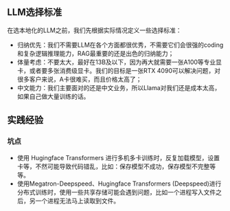 



## LLM选择标准

在选本地化的LLM之前，我们先根据实际情况定义一些选择标准：

- 归纳优先：我们不需要LLM在各个方面都很优秀，不需要它们会很强的coding和复杂逻辑推理能力，RAG最重要的还是出色的归纳能力；
- 体量考虑：不要太大，最好在13B及以下，因为再大就需要一张A100等专业显卡，或者要多张消费级显卡。我们的目标是一张RTX 4090可以解决问题，对很多客户来说，A卡很难买，而且价格太高了；
- 中文能力：我们主要面对的还是中文业务，所以Llama对我们还是成本太高，如果自己做大量训练的话。










## 实践经验

### 坑点

- 使用 Hugingface Transformers 进行多机多卡训练时，反复加载模型，设置卡等，不然可能导致代码错乱，比如：保存模型不成功，保存模型不完整等等。
- 使用Megatron-Deepspeed、Hugingface Transformers (Deepspeed)进行分布式训练时，使用一些共享存储可能会遇到问题，比如一个进程写入文件之后，另一个进程无法马上读取到文件。












